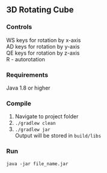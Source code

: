 ## 3D Rotating Cube
### Controls
WS keys for rotation by x-axis   
AD keys for rotation by y-axis   
QE keys for rotation by z-axis   
R - autorotation
### Requirements
Java 1.8 or higher
### Compile
1. Navigate to project folder
2. `./gradlew clean`
3. `./gradlew jar`   
Output will be stored in `build/libs`
### Run 
`java -jar file_name.jar`
